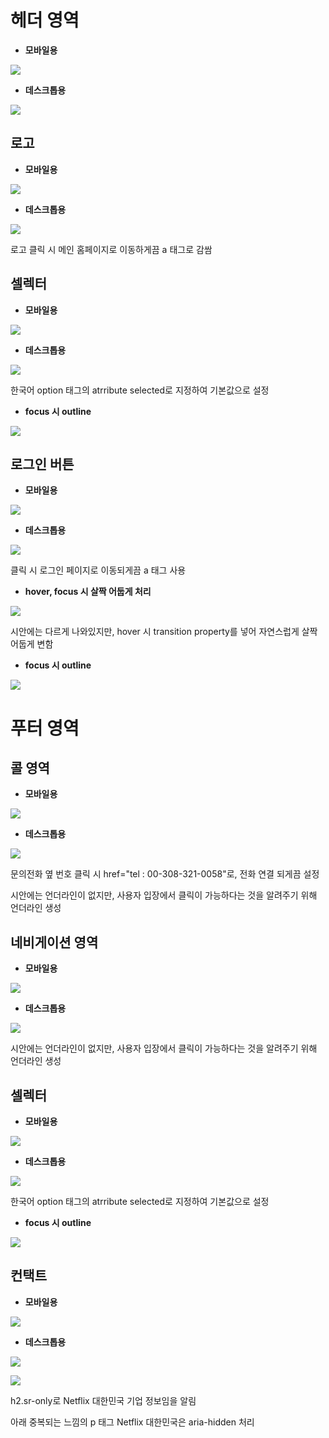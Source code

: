 # 헤더 영역

 - **모바일용**

![](./explain/header_ex1.PNG)

  - **데스크톱용**

![](./explain/header_ex2.PNG)

## 로고
 - **모바일용**

![](./explain/logo_ex1.PNG)

 - **데스크톱용**

![](./explain/logo_ex2.PNG)

로고 클릭 시 메인 홈페이지로 이동하게끔 a 태그로 감쌈

## 셀렉터
 - **모바일용**

![](./explain/selector_ex1.PNG)

 - **데스크톱용**

![](./explain/selector_ex2.PNG)

한국어 option 태그의 atrribute selected로 지정하여 기본값으로 설정

  - **focus 시 outline**

![](./explain/selector_ex3.PNG)

## 로그인 버튼
 - **모바일용**

![](./explain/loginButton_ex1.PNG)

 - **데스크톱용**

![](./explain/loginButton_ex2.PNG)

클릭 시 로그인 페이지로 이동되게끔 a 태그 사용

  - **hover, focus 시 살짝 어둡게 처리**

![](./explain/loginButton_ex3.PNG)

시안에는 다르게 나와있지만, hover 시 transition property를 넣어 자연스럽게 살짝 어둡게 변함

  - **focus 시 outline**

![](./explain/loginButton_ex4.PNG)

# 푸터 영역

## 콜 영역

 - **모바일용**

![](https://github.com/bellori729/home-work/blob/main/mission-03/explain/call_ex1.png?raw=true)

  - **데스크톱용**

![](./explain/call_ex2.PNG)

문의전화 옆 번호 클릭 시 href="tel : 00-308-321-0058"로, 전화 연결 되게끔 설정

시안에는 언더라인이 없지만, 사용자 입장에서 클릭이 가능하다는 것을 알려주기 위해 언더라인 생성

## 네비게이션 영역

 - **모바일용**

![](./explain/nav_ex1.PNG)

  - **데스크톱용**

![](./explain/nav_ex2.PNG)

시안에는 언더라인이 없지만, 사용자 입장에서 클릭이 가능하다는 것을 알려주기 위해 언더라인 생성

## 셀렉터
 - **모바일용**

![](./explain/selector_ex1.PNG)

 - **데스크톱용**

![](./explain/selector_ex2.PNG)

한국어 option 태그의 atrribute selected로 지정하여 기본값으로 설정

  - **focus 시 outline**

![](./explain/selector_ex3.PNG)

## 컨택트
 - **모바일용**

![](./explain/contact_ex1.PNG)

 - **데스크톱용**

![](./explain/contact_ex2.PNG)

![](./explain/contact_ex3.PNG)

h2.sr-only로 Netflix 대한민국 기업 정보임을 알림

아래 중복되는 느낌의 p 태그 Netflix 대한민국은 aria-hidden 처리
